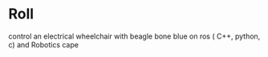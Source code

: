 # Roll
control an electrical wheelchair with beagle bone blue on ros ( C++, python, c) and Robotics cape 
